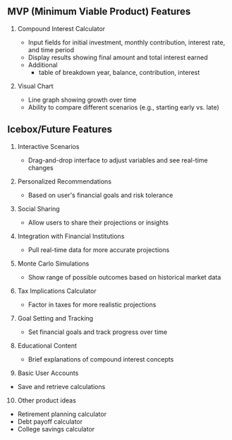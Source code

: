 ## MVP (Minimum Viable Product) Features

1. Compound Interest Calculator

   - Input fields for initial investment, monthly contribution, interest rate, and time period
   - Display results showing final amount and total interest earned
   - Additional
     - table of breakdown year, balance, contribution, interest

2. Visual Chart

   - Line graph showing growth over time
   - Ability to compare different scenarios (e.g., starting early vs. late)

## Icebox/Future Features

1. Interactive Scenarios

   - Drag-and-drop interface to adjust variables and see real-time changes

2. Personalized Recommendations

   - Based on user's financial goals and risk tolerance

3. Social Sharing

   - Allow users to share their projections or insights

4. Integration with Financial Institutions

   - Pull real-time data for more accurate projections

5. Monte Carlo Simulations

   - Show range of possible outcomes based on historical market data

6. Tax Implications Calculator

   - Factor in taxes for more realistic projections

7.  Goal Setting and Tracking
    - Set financial goals and track progress over time

8. Educational Content

   - Brief explanations of compound interest concepts

9.  Basic User Accounts
   - Save and retrieve calculations

10. Other product ideas
   - Retirement planning calculator
   - Debt payoff calculator
   - College savings calculator
